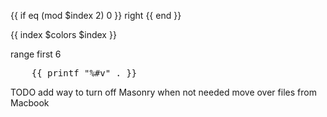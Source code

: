 
{{ if eq (mod $index 2) 0 }} right {{ end }}

{{ index $colors $index }}


range first 6

<pre>
    {{ printf "%#v" . }}
</pre>

TODO
add way to turn off Masonry when not needed
move over files from Macbook
